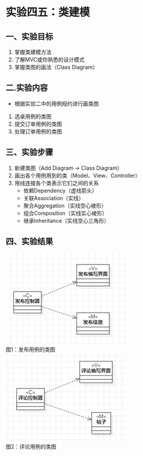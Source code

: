 # 实验四五：类建模
## 一、实验目标 
1. 掌握类建模方法
2. 了解MVC或你熟悉的设计模式
3. 掌握类图的画法（Class Diagram）
## 二.实验内容
 - 根据实验二中的用例规约进行画类图
  1. 选桌用例的类图
  2. 提交订单用例的类图
  3. 处理订单用例的类图
## 三、实验步骤
1. 新建类图（Add Diagram -> Class Diagram）
2. 画出各个用例用到的类（Model、View、Controller）
3. 用线连接各个类表示它们之间的关系
    - 依赖Dependency（虚线箭头）
    - 关联Association（实线）
    - 聚合Aggregation（实线空心棱形）
    - 组合Composition（实线实心棱形）
    - 继承Inheritance（实线空心三角形）
## 四、实验结果
![发布用例的类图](./lab4_send.JPG)  
图1：发布用例的类图  
![评论用例的类图](./lab4_comment.JPG)  
图2：评论用例的类图  
